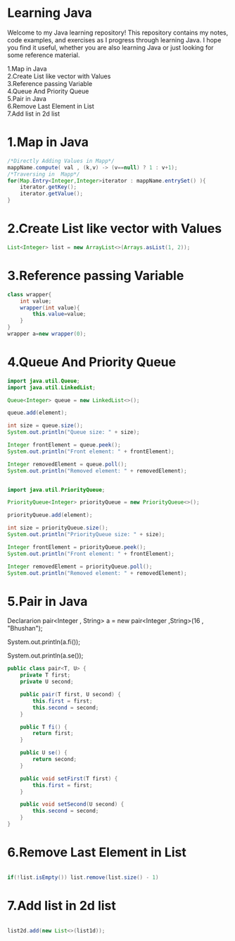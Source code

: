 # Learning Java

Welcome to my Java learning repository! This repository contains my notes, code examples, and exercises as I progress through learning Java.
I hope you find it useful, whether you are also learning Java or just looking for some reference material.


1.Map in Java<br>
2.Create List like vector with Values<br>
3.Reference passing Variable<br>
4.Queue And Priority Queue<br>
5.Pair in Java<br> 
6.Remove Last Element in List<br>
7.Add list in 2d list


# 1.Map in Java
```java
/*Directly Adding Values in Mapp*/
mappName.compute( val , (k,v) -> (v==null) ? 1 : v+1);
/*Traversing in  Mapp*/
for(Map.Entry<Integer,Integer>iterator : mappName.entrySet() ){
    iterator.getKey();
    iterator.getValue();
}
```

# 2.Create List like vector with Values
```java
List<Integer> list = new ArrayList<>(Arrays.asList(1, 2));
```
# 3.Reference passing Variable
```java
class wrapper{
    int value;
    wrapper(int value){
        this.value=value;
    }
}
wrapper a=new wrapper(0);
```

# 4.Queue And Priority Queue

```java
import java.util.Queue;
import java.util.LinkedList;

Queue<Integer> queue = new LinkedList<>();

queue.add(element);

int size = queue.size();
System.out.println("Queue size: " + size);

Integer frontElement = queue.peek();
System.out.println("Front element: " + frontElement);

Integer removedElement = queue.poll();
System.out.println("Removed element: " + removedElement);


import java.util.PriorityQueue;

PriorityQueue<Integer> priorityQueue = new PriorityQueue<>();

priorityQueue.add(element);

int size = priorityQueue.size();
System.out.println("PriorityQueue size: " + size);

Integer frontElement = priorityQueue.peek();
System.out.println("Front element: " + frontElement);

Integer removedElement = priorityQueue.poll();
System.out.println("Removed element: " + removedElement);
```

# 5.Pair in Java
Declararion 
pair<Integer , String> a = new pair<Integer ,String>(16 , "Bhushan");

System.out.println(a.fi());

System.out.println(a.se());

```java
public class pair<T, U> {
    private T first;
    private U second;

    public pair(T first, U second) {
        this.first = first;
        this.second = second;
    }

    public T fi() {
        return first;
    }

    public U se() {
        return second;
    }

    public void setFirst(T first) {
        this.first = first;
    }

    public void setSecond(U second) {
        this.second = second;
    }
}
```

# 6.Remove Last Element in List
```java

if(!list.isEmpty()) list.remove(list.size() - 1)

```

# 7.Add list in 2d list
```java

list2d.add(new List<>(list1d));

```
